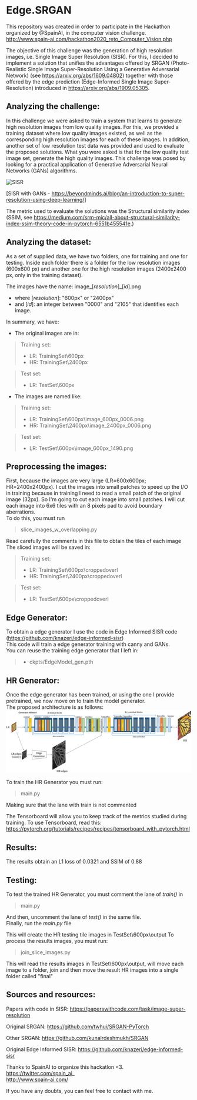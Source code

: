 # Edge.SRGAN
This repository was created in order to participate in the Hackathon organized by @SpainAI, in the computer vision challenge.<br>
http://www.spain-ai.com/hackathon2020_reto_Computer_Vision.php

The objective of this challenge was the generation of high resolution images, i.e. Single Image Super Resolution (SISR). For this, I decided to implement a solution that unifies the advantages offered by SRGAN (Photo-Realistic Single Image Super-Resolution Using a Generative Adversarial Network) (see https://arxiv.org/abs/1609.04802) together with those offered by the edge prediction (Edge-Informed Single Image Super-Resolution) introduced in https://arxiv.org/abs/1909.05305.

## Analyzing the challenge:
In this challenge we were asked to train a system that learns to generate high resolution images from low quality images. For this, we provided a training dataset where low quality images existed, as well as the corresponding high resolution images for each of these images.
In addition, another set of low resolution test data was provided and used to evaluate the proposed solutions.
What you were asked is that for the low quality test image set, generate the high quality images.
This challenge was posed by looking for a practical application of Generative Adversarial Neural Networks (GANs) algorithms.

![SISR](https://beyondminds.ai/wp-content/uploads/2020/07/1_bfLS2BU_d7HMkzwF8aUbDg.png)

[SISR with GANs - https://beyondminds.ai/blog/an-introduction-to-super-resolution-using-deep-learning/]

The metric used to evaluate the solutions was the Structural similarity index (SSIM, see https://medium.com/srm-mic/all-about-structural-similarity-index-ssim-theory-code-in-pytorch-6551b455541e.)

## Analyzing the dataset:
As a set of supplied data, we have two folders, one for training and one for testing.
Inside each folder there is a folder for the low resolution images (600x600 px) and another one for the high resolution images (2400x2400 px, only in the training dataset).

The images have the name: image_[_resolution_]_[_id_].png
- where [_resolution_]: "600px" or "2400px"
- and [_id_]: an integer between "0000" and "2105" that identifies each image.

In summary, we have:
- The original images are in:
> Training set:
> - LR: TrainingSet\\600px
> - HR: TrainingSet\\2400px

>Test set:
> - LR: TestSet\\600px

- The images are named like:
> Training set:
> - LR: TrainingSet\\600px\\image_600px_0006.png
> - HR: TrainingSet\\2400px\\image_2400px_0006.png

> Test set:
> - LR: TestSet\\600px\\image_600px_1490.png

## Preprocessing the images:
First, because the images are very large (LR=600x600px; HR=2400x2400px). I cut the images into small patches to speed up the I/O in training because in training I need to read a small patch of the original image (32px). So I'm going to cut each image into small patches. I will cut each image into 6x6 tiles with an 8 pixels pad to avoid boundary aberrations.<br>
To do this, you must run 

> slice_images_w_overlapping.py

Read carefully the comments in this file to obtain the tiles of each image
The sliced images will be saved in:

> Training set:
> - LR: TrainingSet\\600px\\croppedoverl
> - HR: TrainingSet\\2400px\\croppedoverl

> Test set:
> - LR: TestSet\\600px\\croppedoverl

## Edge Generator:
To obtain a edge generator I use the code in Edge Informed SISR code (https://github.com/knazeri/edge-informed-sisr)<br>
This code will train a edge generator training with canny and GANs.<br>
You can reuse the training edge generator that I left in:
> - ckpts/EdgeModel_gen.pth

## HR Generator:
Once the edge generator has been trained, or using the one I provide pretrained, we now move on to train the model generator.<br>
The proposed architecture is as follows:
![Arch](https://github.com/AntonioAlgaida/Edge.SRGAN/blob/main/arch.png)

To train the HR Generator you must run:
> main.py

Making sure that the lane with train is not commented

The Tensorboard will allow you to keep track of the metrics studied during training.
To use Tensorboard, read this: https://pytorch.org/tutorials/recipes/recipes/tensorboard_with_pytorch.html

## Results:
The results obtain an L1 loss of 0.0321 and SSIM of 0.88

## Testing:
To test the trained HR Generator, you must comment the lane of _train()_ in 
> main.py

And then, uncomment the lane of _test()_ in the same file.<br>
Finally, run the _main.py_ file

This will create the HR testing tile images in TestSet\\600px\\output
To process the results images, you must run:
> join_slice_images.py

This will read the results images in TestSet\\600px\\output, will move each image to a folder, join and then move the result HR images into a single folder called "final"

## Sources and resources:
Papers with code in SISR: https://paperswithcode.com/task/image-super-resolution

Original SRGAN: https://github.com/twhui/SRGAN-PyTorch

Other SRGAN: https://github.com/kunalrdeshmukh/SRGAN

Original Edge Informed SISR: https://github.com/knazeri/edge-informed-sisr

Thanks to SpainAI to organize this hackatlon <3. <br>
https://twitter.com/spain_ai_ <br>
http://www.spain-ai.com/ <br>

If you have any doubts, you can feel free to contact with me.
